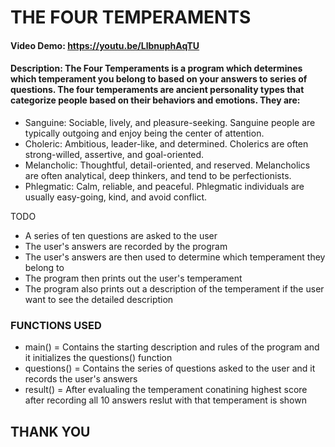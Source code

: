 # THE FOUR TEMPERAMENTS
#### Video Demo:  https://youtu.be/LlbnuphAqTU
#### Description: The Four Temperaments is a program which determines which temperament you belong to based on your answers to series of questions. The four temperaments are ancient personality types that categorize people based on their behaviors and emotions. They are:
- Sanguine: Sociable, lively, and pleasure-seeking. Sanguine people are typically outgoing and enjoy being the center of attention.
- Choleric: Ambitious, leader-like, and determined. Cholerics are often strong-willed, assertive, and goal-oriented.
- Melancholic: Thoughtful, detail-oriented, and reserved. Melancholics are often analytical, deep thinkers, and tend to be perfectionists.
- Phlegmatic: Calm, reliable, and peaceful. Phlegmatic individuals are usually easy-going, kind, and avoid conflict.

TODO
- A series of ten questions are asked to the user
- The user's answers are recorded by the program
- The user's answers are then used to determine which temperament they belong to
- The program then prints out the user's temperament
- The program also prints out a description of the temperament if the user want to see the detailed description

### FUNCTIONS USED
- main() = Contains the starting description and rules of the program and it initializes the questions() function
- questions() = Contains the series of questions asked to the user and it records the user's answers
- result() = After evalualing the temperament conatining highest score after recording all 10 answers reslut with that temperament is shown

## THANK YOU
